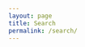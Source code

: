```yaml
---
layout: page
title: Search
permalink: /search/
---
```


<!DOCTYPE html>
<html lang="en">
<head>
    <meta charset="UTF-8">
    <meta name="viewport" content="width=device-width, initial-scale=1.0">
    <title>Search - eosyn</title>
    <style>
        :root {
            /* Primary Color Palette */
            --primary-purple: #667eea;
            --primary-pink: #f093fb;
            --accent-blue: #4facfe;
            --accent-green: #43e97b;
            --accent-orange: #fa709a;
            
            /* Background Gradients */
            --gradient-primary: linear-gradient(135deg, var(--primary-purple) 0%, var(--primary-pink) 100%);
            --gradient-secondary: linear-gradient(135deg, var(--accent-blue) 0%, var(--accent-green) 100%);
            --gradient-warm: linear-gradient(135deg, var(--accent-orange) 0%, var(--primary-pink) 100%);
            
            /* Text Colors */
            --text-primary: #2d3748;
            --text-secondary: #4a5568;
            --text-light: #718096;
            --text-white: #ffffff;
            
            /* Background Colors */
            --bg-primary: #ffffff;
            --bg-secondary: #f7fafc;
            --bg-accent: #edf2f7;
            
            /* Border Colors */
            --border-primary: #e2e8f0;
            --border-accent: #cbd5e0;
            --border-pink: #ffb6c1;
            
            /* Shadow Colors */
            --shadow-light: rgba(0, 0, 0, 0.1);
            --shadow-medium: rgba(0, 0, 0, 0.2);
            --shadow-heavy: rgba(0, 0, 0, 0.3);
        }

        body {
            font-family: 'Segoe UI', Tahoma, Geneva, Verdana, sans-serif;
            margin: 0;
            padding: 20px;
            background: var(--gradient-primary);
            min-height: 100vh;
            color: var(--text-primary);
        }

        .container {
            max-width: 1200px;
            margin: 0 auto;
            background: var(--bg-primary);
            border-radius: 20px;
            padding: 30px;
            box-shadow: 0 20px 40px var(--shadow-medium);
            backdrop-filter: blur(10px);
            border: 1px solid rgba(255, 255, 255, 0.2);
        }

        .header {
            text-align: center;
            margin-bottom: 30px;
        }

        .header h1 {
            color: var(--primary-purple);
            margin-bottom: 10px;
            background: var(--gradient-primary);
            -webkit-background-clip: text;
            -webkit-text-fill-color: transparent;
            background-clip: text;
            font-weight: 700;
        }

        .back-link {
            position: absolute;
            top: 20px;
            left: 20px;
            color: var(--text-white);
            text-decoration: none;
            font-size: 18px;
            background: var(--shadow-heavy);
            padding: 12px 20px;
            border-radius: 25px;
            transition: all 0.3s ease;
            backdrop-filter: blur(10px);
            border: 1px solid rgba(255, 255, 255, 0.2);
        }

        .back-link:hover {
            background: var(--gradient-primary);
            transform: translateY(-2px);
            box-shadow: 0 8px 20px var(--shadow-medium);
        }

        .search-section {
            margin-bottom: 30px;
        }

        .search-bar {
            width: 100%;
            padding: 15px 20px;
            font-size: 16px;
            border: 2px solid var(--border-primary);
            border-radius: 25px;
            outline: none;
            transition: all 0.3s ease;
            margin-bottom: 20px;
            background: var(--bg-secondary);
        }

        .search-bar:focus {
            border-color: var(--primary-purple);
            box-shadow: 0 0 0 3px rgba(102, 126, 234, 0.1);
        }

        .filters {
            display: flex;
            flex-wrap: wrap;
            gap: 15px;
            margin-bottom: 20px;
        }

        .filter-group {
            display: flex;
            align-items: center;
            gap: 8px;
        }

        .filter-group label {
            font-weight: 500;
            color: var(--text-secondary);
        }

        .filter-group input[type="checkbox"] {
            width: 18px;
            height: 18px;
            accent-color: var(--primary-purple);
        }

        .results-info {
            margin-bottom: 20px;
            color: var(--text-light);
            font-size: 14px;
        }

        .website-grid {
            display: grid;
            grid-template-columns: repeat(auto-fill, minmax(350px, 1fr));
            gap: 20px;
        }

        .website-card {
            border: 1px solid var(--border-primary);
            border-radius: 15px;
            padding: 20px;
            transition: all 0.3s ease;
            background: var(--bg-secondary);
        }

        .website-card:hover {
            transform: translateY(-5px);
            box-shadow: 0 15px 35px var(--shadow-medium);
            border-color: var(--primary-purple);
        }

        .website-title {
            font-size: 18px;
            font-weight: 600;
            color: var(--text-primary);
            margin-bottom: 8px;
            text-decoration: none;
        }

        .website-title:hover {
            color: var(--primary-purple);
        }

        .website-description {
            color: var(--text-secondary);
            margin-bottom: 12px;
            line-height: 1.5;
        }

        .website-tags {
            display: flex;
            flex-wrap: wrap;
            gap: 6px;
        }

        .tag {
            background: var(--primary-purple);
            color: var(--text-white);
            padding: 4px 8px;
            border-radius: 12px;
            font-size: 12px;
            font-weight: 500;
        }

        .tag.personal { background: var(--accent-green); }
        .tag.company { background: var(--accent-orange); }
        .tag.tool { background: var(--primary-purple); }
        .tag.creative { background: var(--accent-orange); }
        .tag.tech { background: var(--accent-blue); }
        .tag.art { background: var(--primary-pink); }

        .no-results {
            text-align: center;
            color: var(--text-light);
            font-style: italic;
            padding: 40px;
        }

        .clear-filters {
            background: var(--accent-orange);
            color: var(--text-white);
            border: none;
            padding: 8px 16px;
            border-radius: 20px;
            cursor: pointer;
            font-size: 14px;
            transition: all 0.3s ease;
        }

        .clear-filters:hover {
            background: #e53e3e;
            transform: translateY(-2px);
        }
    </style>
</head>
<body>
    <a href="/" class="back-link">← Back to Home</a>
    
    <div class="container">
        <div class="header">
            <h1>🔍 Discover Amazing Websites</h1>
            <p>Search for personal projects, small businesses, and useful tools</p>
        </div>

        <div class="search-section">
            <input type="text" id="searchBar" class="search-bar" placeholder="Search websites by name, description, or tags...">
            
            <div class="filters">
                <div class="filter-group">
                    <input type="checkbox" id="personal" checked>
                    <label for="personal">Personal</label>
                </div>
                <div class="filter-group">
                    <input type="checkbox" id="company" checked>
                    <label for="company">Company</label>
                </div>
                <div class="filter-group">
                    <input type="checkbox" id="tool" checked>
                    <label for="tool">Tools</label>
                </div>
                <div class="filter-group">
                    <input type="checkbox" id="creative" checked>
                    <label for="creative">Creative</label>
                </div>
                <div class="filter-group">
                    <input type="checkbox" id="tech" checked>
                    <label for="tech">Tech</label>
                </div>
                <div class="filter-group">
                    <input type="checkbox" id="art" checked>
                    <label for="art">Art</label>
                </div>
                <button class="clear-filters" onclick="clearFilters()">Clear Filters</button>
            </div>
        </div>

        <div class="results-info" id="resultsInfo">
            Showing all websites
        </div>

        <div class="website-grid" id="websiteGrid">
            <!-- Websites will be populated here -->
        </div>
    </div>

    <script>
        // Website database
        const websites = [
            {
                name: "Notion",
                url: "https://notion.so",
                description: "All-in-one workspace for notes, docs, and collaboration",
                tags: ["company", "tool", "tech"]
            },
            {
                name: "Figma",
                url: "https://figma.com",
                description: "Collaborative interface design tool",
                tags: ["company", "tool", "creative", "tech"]
            },
            {
                name: "Canva",
                url: "https://canva.com",
                description: "Easy-to-use graphic design platform",
                tags: ["company", "tool", "creative", "art"]
            },
            {
                name: "GitHub",
                url: "https://github.com",
                description: "Platform for version control and collaboration",
                tags: ["company", "tool", "tech"]
            },
            {
                name: "Dribbble",
                url: "https://dribbble.com",
                description: "Showcase and discover creative work",
                tags: ["company", "creative", "art"]
            },
            {
                name: "Behance",
                url: "https://behance.net",
                description: "Creative portfolio platform",
                tags: ["company", "creative", "art"]
            },
            {
                name: "Dev.to",
                url: "https://dev.to",
                description: "Community of software developers",
                tags: ["company", "tech"]
            },
            {
                name: "Product Hunt",
                url: "https://producthunt.com",
                description: "Discover the best new products",
                tags: ["company", "tool", "tech"]
            },
            {
                name: "Indie Hackers",
                url: "https://indiehackers.com",
                description: "Community for indie developers and entrepreneurs",
                tags: ["personal", "tech"]
            },
            {
                name: "Makerlog",
                url: "https://makerlog.co",
                description: "Track your progress building products",
                tags: ["personal", "tool", "tech"]
            },
            {
                name: "Glitch",
                url: "https://glitch.com",
                description: "Create and deploy web apps instantly",
                tags: ["company", "tool", "tech", "creative"]
            },
            {
                name: "Replit",
                url: "https://replit.com",
                description: "Online IDE and coding platform",
                tags: ["company", "tool", "tech"]
            },
            {
                name: "CodePen",
                url: "https://codepen.io",
                description: "Front-end development playground",
                tags: ["company", "tool", "tech", "creative"]
            },
            {
                name: "Unsplash",
                url: "https://unsplash.com",
                description: "Beautiful free images and photos",
                tags: ["company", "creative", "art"]
            },
            {
                name: "Pexels",
                url: "https://pexels.com",
                description: "Free stock photos and videos",
                tags: ["company", "creative", "art"]
            },
            {
                name: "Font Awesome",
                url: "https://fontawesome.com",
                description: "Icon toolkit for web developers",
                tags: ["company", "tool", "tech", "creative"]
            },
            {
                name: "Coolors",
                url: "https://coolors.co",
                description: "Color palette generator",
                tags: ["personal", "tool", "creative", "art"]
            },
            {
                name: "Paletton",
                url: "https://paletton.com",
                description: "Color scheme designer",
                tags: ["personal", "tool", "creative", "art"]
            },
            {
                name: "TinyPNG",
                url: "https://tinypng.com",
                description: "Smart PNG and JPEG compression",
                tags: ["company", "tool", "tech"]
            },
            {
                name: "Squoosh",
                url: "https://squoosh.app",
                description: "Image compression tool by Google",
                tags: ["company", "tool", "tech"]
            }
        ];

        let filteredWebsites = [...websites];

        // Search and filter functionality
        function filterWebsites() {
            const searchTerm = document.getElementById('searchBar').value.toLowerCase();
            const personalChecked = document.getElementById('personal').checked;
            const companyChecked = document.getElementById('company').checked;
            const toolChecked = document.getElementById('tool').checked;
            const creativeChecked = document.getElementById('creative').checked;
            const techChecked = document.getElementById('tech').checked;
            const artChecked = document.getElementById('art').checked;

            filteredWebsites = websites.filter(website => {
                // Search term filter
                const matchesSearch = website.name.toLowerCase().includes(searchTerm) ||
                                    website.description.toLowerCase().includes(searchTerm) ||
                                    website.tags.some(tag => tag.toLowerCase().includes(searchTerm));

                // Tag filters
                const hasPersonal = website.tags.includes('personal');
                const hasCompany = website.tags.includes('company');
                const hasTool = website.tags.includes('tool');
                const hasCreative = website.tags.includes('creative');
                const hasTech = website.tags.includes('tech');
                const hasArt = website.tags.includes('art');

                const matchesTags = (personalChecked && hasPersonal) ||
                                  (companyChecked && hasCompany) ||
                                  (toolChecked && hasTool) ||
                                  (creativeChecked && hasCreative) ||
                                  (techChecked && hasTech) ||
                                  (artChecked && hasArt);

                return matchesSearch && matchesTags;
            });

            displayWebsites();
        }

        function displayWebsites() {
            const grid = document.getElementById('websiteGrid');
            const resultsInfo = document.getElementById('resultsInfo');

            if (filteredWebsites.length === 0) {
                grid.innerHTML = '<div class="no-results">No websites found matching your criteria</div>';
                resultsInfo.textContent = 'No results found';
                return;
            }

            resultsInfo.textContent = `Showing ${filteredWebsites.length} of ${websites.length} websites`;

            grid.innerHTML = filteredWebsites.map(website => `
                <div class="website-card">
                    <a href="${website.url}" target="_blank" class="website-title">${website.name}</a>
                    <p class="website-description">${website.description}</p>
                    <div class="website-tags">
                        ${website.tags.map(tag => `<span class="tag ${tag}">${tag}</span>`).join('')}
                    </div>
                </div>
            `).join('');
        }

        function clearFilters() {
            document.getElementById('searchBar').value = '';
            document.getElementById('personal').checked = true;
            document.getElementById('company').checked = true;
            document.getElementById('tool').checked = true;
            document.getElementById('creative').checked = true;
            document.getElementById('tech').checked = true;
            document.getElementById('art').checked = true;
            filterWebsites();
        }

        // Event listeners
        document.getElementById('searchBar').addEventListener('input', filterWebsites);
        document.getElementById('personal').addEventListener('change', filterWebsites);
        document.getElementById('company').addEventListener('change', filterWebsites);
        document.getElementById('tool').addEventListener('change', filterWebsites);
        document.getElementById('creative').addEventListener('change', filterWebsites);
        document.getElementById('tech').addEventListener('change', filterWebsites);
        document.getElementById('art').addEventListener('change', filterWebsites);

        // Initial display
        displayWebsites();
    </script>
</body>
</html> 